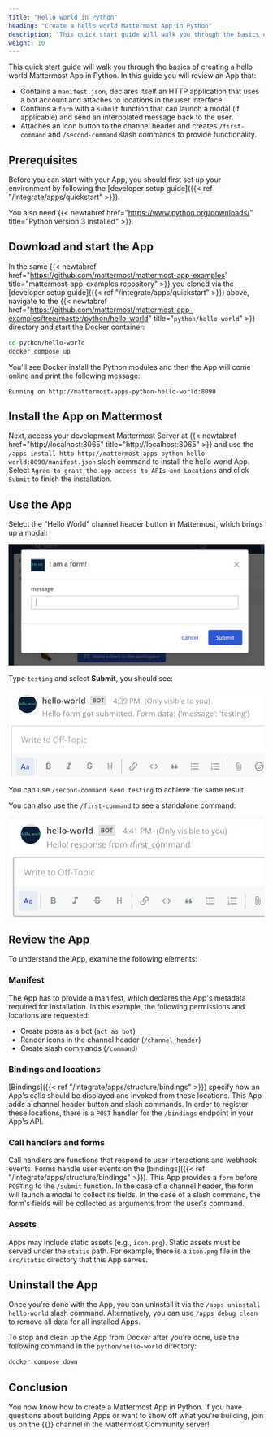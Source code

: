 ```yaml
---
title: "Hello world in Python"
heading: "Create a hello world Mattermost App in Python"
description: "This quick start guide will walk you through the basics of creating a hello world Mattermost App in Python."
weight: 10
---
```


This quick start guide will walk you through the basics of creating a hello world Mattermost App in Python. In this guide you will review an App that:

- Contains a `manifest.json`, declares itself an HTTP application that uses a bot account and attaches to locations in the user interface.
- Contains a `form` with a `submit` function that can launch a modal (if applicable) and send an interpolated message back to the user.
- Attaches an icon button to the channel header and creates `/first-command` and `/second-command` slash commands to provide functionality.

## Prerequisites

Before you can start with your App, you should first set up your environment by following the [developer setup guide]({{< ref "/integrate/apps/quickstart" >}}).

You also need {{< newtabref href="https://www.python.org/downloads/" title="Python version 3 installed" >}}.

## Download and start the App

In the same {{< newtabref href="https://github.com/mattermost/mattermost-app-examples" title="mattermost-app-examples repository" >}} you cloned via the [developer setup guide]({{< ref "/integrate/apps/quickstart" >}}) above, navigate to the {{< newtabref href="https://github.com/mattermost/mattermost-app-examples/tree/master/python/hello-world" title="`python/hello-world`" >}} directory and start the Docker container:

```sh
cd python/hello-world
docker compose up
```

You'll see Docker install the Python modules and then the App will come online and print the following message:

```
Running on http://mattermost-apps-python-hello-world:8090
```

## Install the App on Mattermost

Next, access your development Mattermost Server at {{< newtabref href="http://localhost:8065" title="http://localhost:8065" >}} and use the `/apps install http http://mattermost-apps-python-hello-world:8090/manifest.json` slash command to install the hello world App. Select `Agree to grant the app access to APIs and Locations` and click `Submit` to finish the installation.

## Use the App

Select the "Hello World" channel header button in Mattermost, which brings up a modal:

![image](modal.png)

Type `testing` and select **Submit**, you should see:

![image](response.png)

You can use `/second-command send testing` to achieve the same result.

You can also use the `/first-command` to see a standalone command:

![image](first.png)

## Review the App

To understand the App, examine the following elements:

### Manifest

The App has to provide a manifest, which declares the App's metadata required for installation. In this example, the following permissions and locations are requested:

- Create posts as a bot (`act_as_bot`)
- Render icons in the channel header (`/channel_header`)
- Create slash commands (`/command`)

### Bindings and locations

[Bindings]({{< ref "/integrate/apps/structure/bindings" >}}) specify how an App's calls should be displayed and invoked from these locations. This App adds a channel header button and slash commands. In order to register these locations, there is a `POST` handler for the `/bindings` endpoint in your App's API.

### Call handlers and forms

Call handlers are functions that respond to user interactions and webhook events. Forms handle user events on the [bindings]({{< ref "/integrate/apps/structure/bindings" >}}). This App provides a `form` before `POST`ing to the `/submit` function. In the case of a channel header, the form will launch a modal to collect its fields. In the case of a slash command, the form's fields will be collected as arguments from the user's command.

### Assets

Apps may include static assets (e.g., `icon.png`). Static assets must be served under the `static` path. For example, there is a `icon.png` file in the `src/static` directory that this App serves.

## Uninstall the App

Once you're done with the App, you can uninstall it via the `/apps uninstall hello-world` slash command. Alternatively, you can use `/apps debug clean` to remove all data for all installed Apps.

To stop and clean up the App from Docker after you're done, use the following command in the `python/hello-world` directory:

```sh
docker compose down
```

## Conclusion

You now know how to create a Mattermost App in Python. If you have questions about building Apps or want to show off what you're building, join us on the {{<newtabref title="Mattermost Apps" href="https://community.mattermost.com/core/channels/mattermost-apps">}} channel in the Mattermost Community server!
